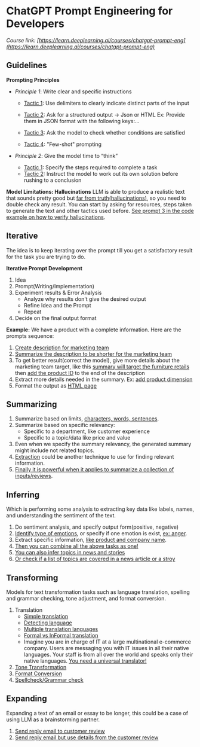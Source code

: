 # ChatGPT Prompt Engineering for Developers
*Course link: [https://learn.deeplearning.ai/courses/chatgpt-prompt-eng](https://learn.deeplearning.ai/courses/chatgpt-prompt-eng)*


## Guidelines

**Prompting Principles**

* *Principle 1*: Write clear and specific instructions
    * [Tactic 1](./guidelines/p1_tactic_1.py): Use delimiters to clearly indicate distinct parts of the input

    * [Tactic 2](./guidelines/p1_tactic_2.py): Ask for a structured output -> Json or HTML Ex: Provide them in JSON format with the following keys:...

    * [Tactic 3](./guidelines/p1_tactic_3.py): Ask the model to check whether conditions are satisfied

    * [Tactic 4](./guidelines/p1_tactic_4.py): "Few-shot" prompting

* *Principle 2*: Give the model time to “think”
    * [Tactic 1](./guidelines/p2_tactic_1.py): Specify the steps required to complete a task
    * [Tactic 2](./guidelines/p2_tactic_2.py): Instruct the model to work out its own solution before rushing to a conclusion

**Model Limitations: Hallucinations**
LLM is able to produce a realistic text that sounds pretty good but [far from truth(hallucinations)](./guidelines/hallucination.py), so you need to double check any result. You can start by asking for resources, steps taken to generate the text and other tactics used before. [See prompt 3 in the code example on how to verify hallucinations](./guidelines/hallucination.py).


## Iterative
The idea is to keep iterating over the prompt till you get a satisfactory result for the task you are trying to do.

**Iterative Prompt Development**
1. Idea
2. Prompt(Writing/Implementation)
3. Experiment results & Error Analysis
    * Analyze why results don't give the desired output
    * Refine Idea and the Prompt
    * Repeat
4. Decide on the final output format

**Example:**
We have a product with a complete information. Here are the prompts sequence:
1. [Create description for marketing team](./iterative/first_run.py)
2. [Summarize the description to be shorter for the marketing team](./iterative/short_desc.py)
3. To get better result(correct the model), give more details about the marketing team target, like this [summary will target the furniture retails](./iterative/desc_intended_audience.py) then [add the product ID](./iterative/desc_audience_prod_id.py) to the end of the description
4. Extract more details needed in the summary. Ex: [add product dimension](./iterative/desc_product_dimension.py)
5. Format the output as [HTML page](./iterative/desc_product_dimension_html.py)


## Summarizing
1. Summarize based on limits, [characters, words, sentences](./summarizing/limits.py).
2. Summarize based on specific relevancy:
    * Specific to a department, like customer experience
    * Specific to a topic/data like price and value
3. Even when we specify the summary relevancy, the generated summary might include not related topics.
4. [Extraction](./summarizing/extract.py) could be another technique to use for finding relevant information.
5. [Finally it is powerful when it applies to summarize a collection of inputs/reviews](./summarizing/summarize_multiple_reviews.py).


## Inferring
Which is performing some analysis to extracting key data like labels, names, and understanding the sentiment of the text.
1. Do sentiment analysis, and specify output form(positive, negative)
2. [Identify type of emotions](./inferring/type_of_emotions.py), or specify if one emotion is exist, [ex: anger](./inferring/identify_anger.py).
3. Extract specific information, [like product and company name](./inferring/extract_names.py).
4. [Then you can combine all the above tasks as one!](./inferring/multiple_tasks.py)
5. [You can also infer topics in news and stories](./inferring/extract_topics.py)
6. [Or check if a list of topics are covered in a news article or a stroy](./inferring/verify_topics.py)


## Transforming
Models for text transformation tasks such as language translation, spelling and grammar checking, tone adjustment, and format conversion.

1. Translation
    * [Simple translation](./transforming/simple_translation.py)
    * [Detecting language](./transforming/detect_language.py)
    * [Multiple translation languages](./transforming/multiple_translation.py)
    * [Formal vs InFormal translation](./transforming/formal_informal_translation.py)
    * Imagine you are in charge of IT at a large multinational e-commerce company. Users are messaging you with IT issues in all their native languages. Your staff is from all over the world and speaks only their native languages. [You need a universal translator!](./transforming/universal_translator.py)
2. [Tone Transformation](./transforming/tone.py)
3. [Format Conversion](./transforming/format_conversion.py)
4. [Spellcheck/Grammar check](./transforming/spellcheck.py)


## Expanding
Expanding a text of an email or essay to be longer, this could be a case of using LLM as a brainstorming partner.

1. [Send reply email to customer review](./expanding/send_reply_email.py)
2. [Send reply email but use details from the customer review](./expanding/send_reply_emial_with_details.py)
